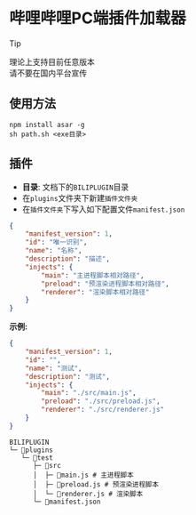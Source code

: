<!--
 * @Author: Night-stars-1 nujj1042633805@gmail.com
 * @Date: 2024-11-09 01:13:38
 * @LastEditors: Night-stars-1 nujj1042633805@gmail.com
 * @LastEditTime: 2024-11-09 01:24:31
-->
# 哔哩哔哩PC端插件加载器

> [!TIP]
> 理论上支持目前任意版本 \
> 请不要在国内平台宣传

## 使用方法
```shell
npm install asar -g
sh path.sh <exe目录>
```

## 插件
- **目录**: 文档下的`BILIPLUGIN`目录
- 在`plugins`文件夹下新建`插件文件夹`
- 在`插件文件夹`下写入如下配置文件`manifest.json`
```json
{
    "manifest_version": 1,
    "id": "唯一识别",
    "name": "名称",
    "description": "描述",
    "injects": {
        "main": "主进程脚本相对路径",
        "preload": "预渲染进程脚本相对路径",
        "renderer": "渲染脚本相对路径"
    }
}
```
**示例:**
```json
{
    "manifest_version": 1,
    "id": "",
    "name": "测试",
    "description": "测试",
    "injects": {
        "main": "./src/main.js",
        "preload": "./src/preload.js",
        "renderer": "./src/renderer.js"
    }
}
```
```
BILIPLUGIN
└─ 📁plugins
   └─ 📁test
      ├─ 📁src
      │  ├─ 📄main.js # 主进程脚本
      │  ├─ 📄preload.js # 预渲染进程脚本
      │  └─ 📄renderer.js # 渲染脚本
      └─ 📄manifest.json
```